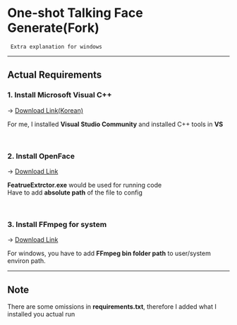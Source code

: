 # One-shot Talking Face Generate(Fork)

```
 Extra explanation for windows
```

---
## Actual Requirements

### 1. Install **Microsoft Visual C++**
→ [Download Link(Korean)](https://visualstudio.microsoft.com/ko/downloads/)  

For me, I installed **Visual Studio Community** and installed C++ tools in **VS**

</br>

### 2. Install **OpenFace**

→ [Download Link](https://github.com/TadasBaltrusaitis/OpenFace/wiki/Windows-Installation)  

**FeatrueExtrctor.exe** would be used for running code  
Have to add **absolute path** of the file to config

</br>

### 3. Install **FFmpeg** for system

→ [Download Link](https://ffmpeg.org/download.html)

For windows, you have to add **FFmpeg bin folder path** to user/system environ path.

---
## Note
There are some omissions in **requirements.txt**, therefore I added what I installed you actual run